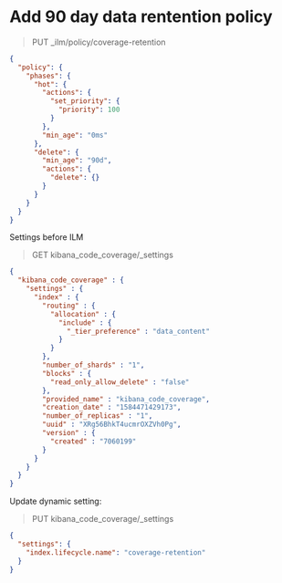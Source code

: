 # Add 90 day data rentention policy
> PUT _ilm/policy/coverage-retention
```json
{
  "policy": {
    "phases": {
      "hot": {
        "actions": {
          "set_priority": {
            "priority": 100
          }
        },
        "min_age": "0ms"
      },
      "delete": {
        "min_age": "90d",
        "actions": {
          "delete": {}
        }
      }
    }
  }
}
``` 

Settings before ILM
> GET kibana_code_coverage/_settings
```json
{
  "kibana_code_coverage" : {
    "settings" : {
      "index" : {
        "routing" : {
          "allocation" : {
            "include" : {
              "_tier_preference" : "data_content"
            }
          }
        },
        "number_of_shards" : "1",
        "blocks" : {
          "read_only_allow_delete" : "false"
        },
        "provided_name" : "kibana_code_coverage",
        "creation_date" : "1584471429173",
        "number_of_replicas" : "1",
        "uuid" : "XRg56BhkT4ucmrOXZVh0Pg",
        "version" : {
          "created" : "7060199"
        }
      }
    }
  }
}
```

Update dynamic setting:
> PUT kibana_code_coverage/_settings
```json
{
  "settings": {
    "index.lifecycle.name": "coverage-retention" 
  }
}
```